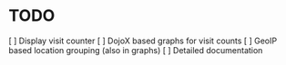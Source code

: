 TODO
=====
 
[ ] Display visit counter
[ ] DojoX based graphs for visit counts
[ ] GeoIP based location grouping (also in graphs)
[ ] Detailed documentation
